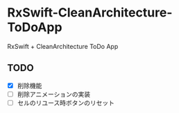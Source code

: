 # RxSwift-CleanArchitecture-ToDoApp
RxSwift + CleanArchitecture ToDo App

## TODO  
- [x] 削除機能  
- [ ] 削除アニメーションの実装  
- [ ] セルのリユース時ボタンのリセット
